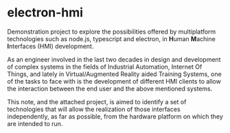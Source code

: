 # electron-hmi
Demonstration project to explore the possibilities offered by multiplatform technologies such as node.js, typescript and electron, in **H**uman **M**achine **I**nterfaces (HMI) development.

As an engineer involved in the last two decades in design and development of complex systems in the fields of Industrial Automation, Internet Of Things, and lately in Virtual/Augmented Reality aided Training Systems, 
one of the tasks to face with is the development of different HMI clients to allow the interaction between the end user and the above mentioned systems.

This note, and the attached project, is aimed to identify a set of technologies that will allow the realization of those interfaces independently, as far as possible, from the hardware platform on which they are intended to run.

